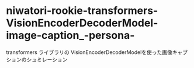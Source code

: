 # niwatori-rookie-transformers-VisionEncoderDecoderModel-image-caption_-persona-
transformers ライブラリの VisionEncoderDecoderModelを使った画像キャプションのシュミレーション
